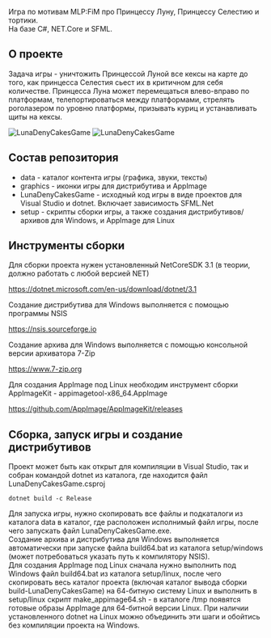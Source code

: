 Игра по мотивам MLP:FiM про Принцессу Луну, Принцессу Селестию и тортики.\
На базе C#, NET.Core и SFML.

## О проекте

Задача игры - уничтожить Принцессой Луной все кексы на карте до того, 
как принцесса Селестия сьест их в критичном для себя количестве.
Принцесса Луна может перемещаться влево-вправо по платформам,
телепортироваться между платформами, стрелять роголазером по уровню
платформы, призывать куриц и устанавливать щиты на кексы.

![LunaDenyCakesGame](screen1.png) ![LunaDenyCakesGame](screen2.png)

## Состав репозитория

* data - каталог контента игры (графика, звуки, тексты)
* graphics - иконки игры для дистрибутива и AppImage
* LunaDenyCakesGame - исходный код игры в виде проектов для Visual Studio и dotnet.
Включает зависимость SFML.Net
* setup - скрипты сборки игры, а также создания дистрибутивов/архивов для Windows, 
и AppImage для Linux

## Инструменты сборки

Для сборки проекта нужен установленный NetCoreSDK 3.1 (в теории, должно работать с любой версией NET)

https://dotnet.microsoft.com/en-us/download/dotnet/3.1

Создание дистрибутива для Windows выполняется с помощью программы NSIS

https://nsis.sourceforge.io

Создание архива для Windows выполняется с помощью консольной версии архиватора 
7-Zip

https://www.7-zip.org

Для создания AppImage под Linux необходим инструмент сборки AppImageKit - 
appimagetool-x86_64.AppImage 

https://github.com/AppImage/AppImageKit/releases

## Сборка, запуск игры и создание дистрибутивов

Проект может быть как открыт для компиляции в Visual Studio, так и собран командой dotnet 
из каталога, где находится файл LunaDenyCakesGame.csproj

```
dotnet build -c Release
```

Для запуска игры, нужно скопировать все файлы и подкаталоги из каталога data 
в каталог, где расположен исполнимый файл игры, после чего запускать файл 
LunaDenyCakesGame.exe.\
Создание архива и дистрибутива для Windows выполняется автоматически при
запуске файла build64.bat из каталога setup/windows 
(может потребоваться указать путь к компилятору NSIS).\
Для создания AppImage под Linux сначала нужно выполнить под Windows файл build64.bat
из каталога setup/linux, после чего скопировать весь каталог проекта 
(включая каталог вывода сборки build-LunaDenyCakesGame) на 64-битную
систему Linux и выполнить в setup/linux скрипт make_appimage64.sh - в каталоге /tmp
появятся готовые образы AppImage для 64-битной версии Linux.
При наличии установленного dotnet на Linux можно объединить эти шаги и обойтись без
компиляции проекта на Windows.
